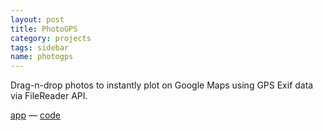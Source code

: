 ```yaml
---
layout: post
title: PhotoGPS
category: projects
tags: sidebar
name: photogps
---
```


Drag-n-drop photos to instantly plot on Google Maps using GPS Exif data via FileReader API.

[app][app] &mdash; [code][code]

<!-- truncate_here -->

[app]: http://ryanseys.com/photogps
[details]: /projects/photogps
[code]: https://github.com/ryanseys/photogps
